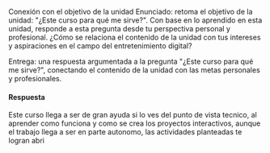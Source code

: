 Conexión con el objetivo de la unidad
Enunciado: retoma el objetivo de la unidad: "¿Este curso para qué me sirve?". 
Con base en lo aprendido en esta unidad, responde a esta pregunta desde tu perspectiva personal 
y profesional. ¿Cómo se relaciona el contenido de la unidad con tus intereses y aspiraciones en el campo del entretenimiento digital?

Entrega: una respuesta argumentada a la pregunta "¿Este curso para qué me sirve?", conectando el contenido de la unidad con las metas 
personales y profesionales.

#### Respuesta

Este curso llega a ser de gran ayuda si lo ves del punto de vista tecnico, al aprender como funciona y como se crea los proyectos interactivos,
aunque el trabajo llega a ser en parte autonomo, las actividades planteadas te logran abri
